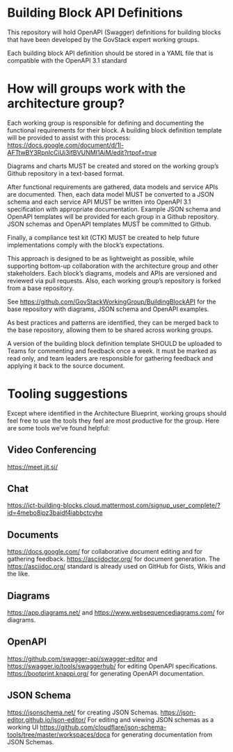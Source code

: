 # Building Block API Definitions

This repository will hold OpenAPI (Swagger) definitions for building blocks that have been developed by the GovStack expert working groups. 

Each building block API definition should be stored in a YAML file that is compatible with the OpenAPI 3.1 standard


# How will groups work with the architecture group?

Each working group is responsible for defining and documenting the functional requirements for their block. A building block definition template will be provided to assist with this process: https://docs.google.com/document/d/1l-AFTtwBY3RpnlcCiUi3ifBVUNMI1AiM/edit?rtpof=true 

Diagrams and charts MUST be created and stored on the working group’s Github repository in a text-based format.

After functional requirements are gathered, data models and service APIs are documented. Then, each data model MUST be converted to a JSON schema and each service API MUST be written into OpenAPI 3.1 specification with appropriate documentation. Example JSON schema and OpenAPI templates will be provided for each group in a Github repository. JSON schemas and OpenAPI templates MUST be committed to Github. 

Finally, a compliance test kit (CTK) MUST be created to help future implementations comply with the block’s expectations.

This approach is designed to be as lightweight as possible, while supporting bottom-up collaboration with the architecture group and other stakeholders. Each block’s diagrams, models and APIs are versioned and reviewed via pull requests. Also, each working group’s repository is forked from a base repository. 


See https://github.com/GovStackWorkingGroup/BuildingBlockAPI for the base repository with diagrams, JSON schema and OpenAPI examples.

As best practices and patterns are identified, they can be merged back to the base repository, allowing them to be shared across working groups.

A version of the building block definition template SHOULD be uploaded to Teams for commenting and feedback once a week. It must be marked as read only, and team leaders are responsible for gathering feedback and applying it back to the source document.



# Tooling suggestions
Except where identified in the Architecture Blueprint, working groups should feel free to use the tools they feel are most productive for the group. Here are some tools we’ve found helpful:

## Video Conferencing
https://meet.jit.si/

## Chat

https://ict-building-blocks.cloud.mattermost.com/signup_user_complete/?id=4mebo8ipz3baidf4iabbctcyhe 

## Documents
https://docs.google.com/ for collaborative document editing and for gathering feedback.
https://asciidoctor.org/ for document generation. The https://asciidoc.org/  standard is already used on GitHub for Gists, Wikis and the like.

## Diagrams
https://app.diagrams.net/ and https://www.websequencediagrams.com/ for diagrams.

## OpenAPI
https://github.com/swagger-api/swagger-editor and https://swagger.io/tools/swaggerhub/ for editing OpenAPI specifications.
https://bootprint.knappi.org/ for generating OpenAPI documentation.

## JSON Schema
https://jsonschema.net/ for creating JSON Schemas.
https://json-editor.github.io/json-editor/ For editing and viewing JSON schemas as a working UI
https://github.com/cloudflare/json-schema-tools/tree/master/workspaces/doca for generating documentation from JSON Schemas.
